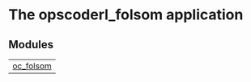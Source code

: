 

# The opscoderl_folsom application #


## Modules ##


<table width="100%" border="0" summary="list of modules">
<tr><td><a href="oc_folsom.md" class="module">oc_folsom</a></td></tr></table>

